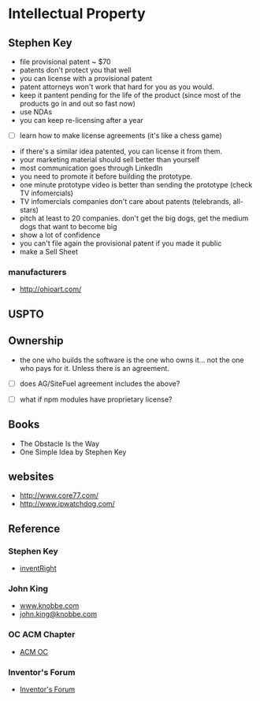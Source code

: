 # Intellectual Property


## Stephen Key


- file provisional patent ~ $70
- patents don't protect you that well
- you can license with a provisional patent
- patent attorneys won't work that hard for you as you would.
- keep it pantent pending for the life of the product (since most of the products go in and out so fast now)
- use NDAs
- you can keep re-licensing after a year
- [ ] learn how to make license agreements (it's like a chess game)
- if there's a similar idea patented, you can license it from them.
- your marketing material should sell better than yourself
- most communication goes through LinkedIn
- you need to promote it before building the prototype.
- one minute prototype video is better than sending the prototype (check TV infomercials)
- TV infomercials companies don't care about patents (telebrands, all-stars)
- pitch at least to 20 companies. don't get the big dogs, get the medium dogs that want to become big
- show a lot of confidence
- you can't file again the provisional patent if you made it public
- make a Sell Sheet

### manufacturers
- http://ohioart.com/



## USPTO



## Ownership

- the one who builds the software is the one who owns it... not the one who pays for it. Unless there is an agreement.

- [ ] does AG/SiteFuel agreement includes the above?
- [ ] what if npm modules have proprietary license?


## Books
- The Obstacle Is the Way
- One Simple Idea by Stephen Key

## websites
- http://www.core77.com/
- http://www.ipwatchdog.com/


## Reference

### Stephen Key
- [inventRight](http://www.inventright.com/)


### John King
- www.knobbe.com   
- john.king@knobbe.com

### OC ACM Chapter
- [ACM OC](http://oc.acm.org/)

### Inventor's Forum

- [Inventor's Forum](http://www.inventorsforum.org/)